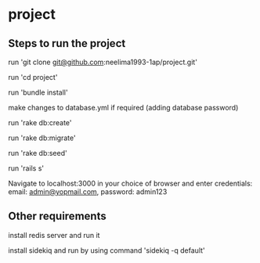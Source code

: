 # project

Steps to run the project
-
run 'git clone git@github.com:neelima1993-1ap/project.git'

run 'cd project'

run 'bundle install'

make changes to database.yml if required (adding database password)

run 'rake db:create'

run 'rake db:migrate'

run 'rake db:seed'

run 'rails s'

Navigate to localhost:3000 in your choice of browser and enter credentials: email: admin@yopmail.com, password: admin123

Other requirements
-
install redis server and run it

install sidekiq and run by using command 'sidekiq -q default'





